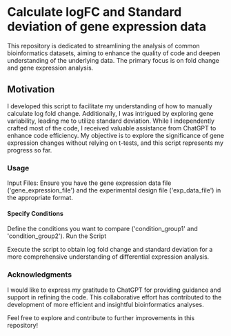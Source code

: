 
# Calculate logFC and Standard deviation of gene expression data
This repository is dedicated to streamlining the analysis of common bioinformatics datasets, aiming to enhance the quality of code and deepen understanding of the underlying data. The primary focus is on fold change and gene expression analysis.

## Motivation
I developed this script to facilitate my understanding of how to manually calculate log fold change. Additionally, I was intrigued by exploring gene variability, leading me to utilize standard deviation. While I independently crafted most of the code, I received valuable assistance from ChatGPT to enhance code efficiency. My objective is to explore the significance of gene expression changes without relying on t-tests, and this script represents my progress so far.



### Usage
Input Files:
Ensure you have the gene expression data file ('gene_expression_file') and the experimental design file ('exp_data_file') in the appropriate format.
#### Specify Conditions
Define the conditions you want to compare ('condition_group1' and 'condition_group2').
Run the Script


Execute the script to obtain log fold change and standard deviation for a more comprehensive understanding of differential expression analysis.
### Acknowledgments
I would like to express my gratitude to ChatGPT for providing guidance and support in refining the code. This collaborative effort has contributed to the development of more efficient and insightful bioinformatics analyses.

Feel free to explore and contribute to further improvements in this repository!
